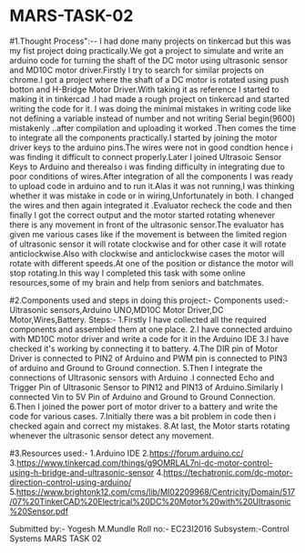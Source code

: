 # MARS-TASK-02
#1.Thought Process":--
I had done many projects on tinkercad but this was my fist project doing practically.We got a project to simulate and write an arduino code for turning the shaft of the DC motor using ultrasonic sensor and MD10C motor driver.Firstly I try to search for similar projects on chrome.I got a project where the shaft of a DC motor is rotated using push botton and H-Bridge Motor Driver.With taking it as reference I started to making it in tinkercad .I had made a rough project on tinkercad and started writing the code for it. I was doing the minimal mistakes in writing code like not defining a variable instead of number and not writing Serial begin(9600) mistakenly ..after compilation and uploading it worked .Then comes the time to integrate all the components practically.I started by joining the motor driver keys to the arduino pins.The wires were not in good condtion hence i was finding it difficult to connect properly.Later I joined Ultrasoic Sensor Keys to Arduino and therealso i was finding difficulty in integrating due to poor conditions of wires.After integration of all the components I was ready to upload code in arduino and to run it.Alas it was not running,I was thinking whether it was mistake in code or in wiring,Unfortunately in both. I changed the wires and then again integrated it .Evaluator recheck the code and then finally I got the correct output and the motor started rotating whenever there is any movement in front of the ultrasonic sensor.The evaluator has given me various cases like if the movement is between the limited region of ultrasonic sensor it will rotate clockwise and for other case it will rotate anticlockwise.Also with clockwise and anticlockwise cases the motor will rotate with different speeds.At one of the position or distance the motor will stop rotating.In this way I completed this task with some online resources,some of my brain and help from seniors and batchmates.

#2.Components used and steps in doing this project:-
Components used:- Ultrasonic sensors,Arduino UNO,MD10C Motor Driver,DC Motor,Wires,Battery.
Steps:-
1.Firstly I have collected all the required components and assembled them at one place.
2.I have connected arduino with MD10C motor driver and write a code for it in the Arduino IDE
3.I have checked it's working by connecting it to battery.
4.The DIR pin of Motor Driver is connected to PIN2 of Arduino and PWM pin is connected to PIN3 of arduino and Ground to Ground connection.
5.Then I integrate the connections of Ultrasonic sensors with Arduino .I connected Echo and Trigger Pin of Ultrasonic Sensor to PIN12 and PIN13 of Arduino.Similarly I connected Vin to 5V Pin of Arduino and Ground to Ground Connection.
6.Then I joined the power port of motor driver to a battery and write the code for various cases.
7.Initially there was a bit problem in code then i checked again and correct my mistakes.
8.At last, the Motor starts rotating whenever the ultrasonic sensor detect any movement.


#3.Resources used:-
1.Arduino IDE
2.https://forum.arduino.cc/
3.https://www.tinkercad.com/things/g9OMRLAL7ni-dc-motor-control-using-h-bridge-and-ultrasonic-sensor
4.https://techatronic.com/dc-motor-direction-control-using-arduino/
5.https://www.brightonk12.com/cms/lib/MI02209968/Centricity/Domain/517/07%20TinkerCAD%20Electrical%20DC%20Motor%20with%20Ultrasonic%20Sensor.pdf

Submitted by:-
Yogesh M.Mundle
Roll no:- EC23I2016
Subsystem:-Control Systems
MARS TASK 02
